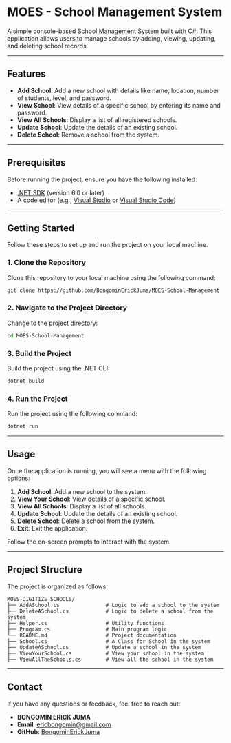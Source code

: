 # MOES - School Management System

A simple console-based School Management System built with C#. This application allows users to manage schools by adding, viewing, updating, and deleting school records.

---

## Features

- **Add School**: Add a new school with details like name, location, number of students, level, and password.
- **View School**: View details of a specific school by entering its name and password.
- **View All Schools**: Display a list of all registered schools.
- **Update School**: Update the details of an existing school.
- **Delete School**: Remove a school from the system.

---

## Prerequisites

Before running the project, ensure you have the following installed:

- [.NET SDK](https://dotnet.microsoft.com/download) (version 6.0 or later)
- A code editor (e.g., [Visual Studio](https://visualstudio.microsoft.com/) or [Visual Studio Code](https://code.visualstudio.com/))

---

## Getting Started

Follow these steps to set up and run the project on your local machine.

### 1. Clone the Repository

Clone this repository to your local machine using the following command:

```bash
git clone https://github.com/BongominErickJuma/MOES-School-Management
```

### 2. Navigate to the Project Directory

Change to the project directory:

```bash
cd MOES-School-Management
```

### 3. Build the Project

Build the project using the .NET CLI:

```bash
dotnet build
```

### 4. Run the Project

Run the project using the following command:

```bash
dotnet run
```

---

## Usage

Once the application is running, you will see a menu with the following options:

1. **Add School**: Add a new school to the system.
2. **View Your School**: View details of a specific school.
3. **View All Schools**: Display a list of all schools.
4. **Update School**: Update the details of an existing school.
5. **Delete School**: Delete a school from the system.
6. **Exit**: Exit the application.

Follow the on-screen prompts to interact with the system.

---

## Project Structure

The project is organized as follows:

```
MOES-DIGITIZE SCHOOLS/
├── AddASchool.cs               # Logic to add a school to the system
├── DeleteASchool.cs            # Logic to delete a school from the system
├── Helper.cs                   # Utility functions
├── Program.cs                  # Main program logic
└── README.md                   # Project documentation
├── School.cs                   # A Class for School in the system
├── UpdateASchool.cs            # Update a school in the system
├── ViewYourSchool.cs           # View your school in the system
├── ViewAllTheSchools.cs        # View all the school in the system
```

---

## Contact

If you have any questions or feedback, feel free to reach out:

- **BONGOMIN ERICK JUMA**  
- **Email**: ericbongomin@gmail.com  
- **GitHub**: [BongominErickJuma](https://github.com/your-username)

